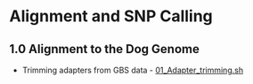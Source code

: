 # Alignment and SNP Calling

## 1.0 Alignment to the Dog Genome
 - Trimming adapters from GBS data -  [01_Adapter_trimming.sh](/01_Alignment_SNP_Calling/01_Adapter_trimming.sh)

